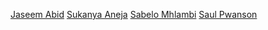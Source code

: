 [Jaseem Abid](https://jaseemabid.github.io)
[Sukanya Aneja](http://playdo.io/)
[Sabelo Mhlambi](http://http://sabelo.io/)
[Saul Pwanson](http://saul.pw/)
